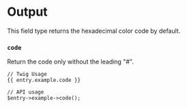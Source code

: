 # Output

This field type returns the hexadecimal color code by default. 

### `code`

Return the code only without the leading "#".

```
// Twig Usage
{{ entry.example.code }}

// API usage
$entry->example->code();
```
